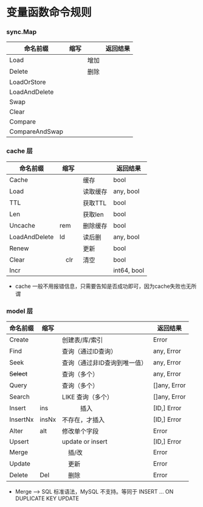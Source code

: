 # 变量函数命令规则



### sync.Map

| 命名前缀           | 缩写 |    | 返回结果 |
|----------------|----|----|------|
| Load           | 　  | 增加 |      |
| Delete         | 　  | 删除 |      |
| LoadOrStore    |    |    |      |
| LoadAndDelete  |    |    |      |
| Swap           |    |    |      |
| Clear          |    |    |      |
| Compare        |    |    |      |
| CompareAndSwap |    |    |      |


### cache 层

| 命名前缀          | 缩写   |       | 返回结果        |
|---------------|------|-------|-------------|
| Cache         | 　    | 缓存    | bool        |
| Load          | 　    | 读取缓存  | any, bool   |
| TTL           |      | 获取TTL | bool        |
| Len           |      | 获取len | bool        |
| Uncache       | rem　 | 删除缓存  | bool        |
| LoadAndDelete | ld   | 读后删   | any, bool   |
| Renew         | 　    | 更新    | bool        |
| Clear         | 　clr | 清空    | bool        |
| Incr          | 　    |       | int64, bool |

* cache 一般不用报错信息，只需要告知是否成功即可，因为cache失败也无所谓


### model 层

| 命名前缀       | 缩写    |                   | 返回结果         |
|------------|-------|-------------------|--------------|
| Create     |       | 创建表/库/索引          | Error        |
| Find       |       | 查询（通过ID查询）        | any, Error   |
| Seek       |       | 查询（通过非ID查询到唯一值）   | any, Error   |
| ~~Select~~ |       | 查询（多个）            | any, Error   |
| Query      |       | 查询（多个）            | []any, Error |
| Search     |       | LIKE 查询（多个）       | []any, Error |
| Insert     | ins   | 　　　插入　            | [ID,] Error  |
| InsertNx   | insNx | 不存在，才插入　          | [ID,] Error  |
| Alter      | alt   | 修改单个字段　           | Error        |
| Upsert     |       | update or insert　 | [ID,] Error  |
| Merge      |       | 　插/改　  　          | Error        |
| Update     | 　     | 　更新　　             | Error        |
| Delete     | Del　  | 　删除　　             | Error        |

* Merge  --> SQL 标准语法，MySQL 不支持。等同于 INSERT ... ON DUPLICATE KEY UPDATE